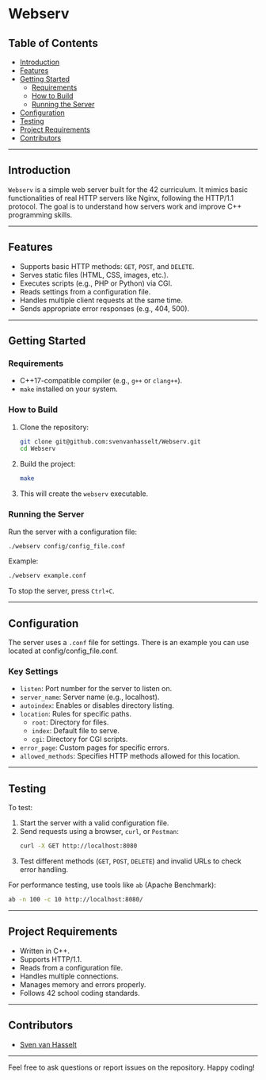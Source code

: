 # Webserv

## Table of Contents

- [Introduction](#introduction)
- [Features](#features)
- [Getting Started](#getting-started)
  - [Requirements](#requirements)
  - [How to Build](#how-to-build)
  - [Running the Server](#running-the-server)
- [Configuration](#configuration)
- [Testing](#testing)
- [Project Requirements](#project-requirements)
- [Contributors](#contributors)

---

## Introduction

`Webserv` is a simple web server built for the 42 curriculum. It mimics basic functionalities of real HTTP servers like Nginx, following the HTTP/1.1 protocol. The goal is to understand how servers work and improve C++ programming skills.

---

## Features

- Supports basic HTTP methods: `GET`, `POST`, and `DELETE`.
- Serves static files (HTML, CSS, images, etc.).
- Executes scripts (e.g., PHP or Python) via CGI.
- Reads settings from a configuration file.
- Handles multiple client requests at the same time.
- Sends appropriate error responses (e.g., 404, 500).

---

## Getting Started

### Requirements

- C++17-compatible compiler (e.g., `g++` or `clang++`).
- `make` installed on your system.

### How to Build

1. Clone the repository:
   ```bash
   git clone git@github.com:svenvanhasselt/Webserv.git
   cd Webserv
   ```
2. Build the project:
   ```bash
   make
   ```
3. This will create the `webserv` executable.

### Running the Server

Run the server with a configuration file:

```bash
./webserv config/config_file.conf
```

Example:

```bash
./webserv example.conf
```

To stop the server, press `Ctrl+C`.

---

## Configuration

The server uses a `.conf` file for settings. There is an example you can use located at config/config_file.conf.

### Key Settings

- `listen`: Port number for the server to listen on.
- `server_name`: Server name (e.g., localhost).
- `autoindex`: Enables or disables directory listing.
- `location`: Rules for specific paths.
  - `root`: Directory for files.
  - `index`: Default file to serve.
  - `cgi`: Directory for CGI scripts.
- `error_page`: Custom pages for specific errors.
- `allowed_methods`: Specifies HTTP methods allowed for this location.

---

## Testing

To test:

1. Start the server with a valid configuration file.
2. Send requests using a browser, `curl`, or `Postman`:
   ```bash
   curl -X GET http://localhost:8080
   ```
3. Test different methods (`GET`, `POST`, `DELETE`) and invalid URLs to check error handling.

For performance testing, use tools like `ab` (Apache Benchmark):

```bash
ab -n 100 -c 10 http://localhost:8080/
```

---

## Project Requirements

- Written in C++.
- Supports HTTP/1.1.
- Reads from a configuration file.
- Handles multiple connections.
- Manages memory and errors properly.
- Follows 42 school coding standards.

---

## Contributors

- [Sven van Hasselt](https://github.com/svenvanhasselt)

---

Feel free to ask questions or report issues on the repository. Happy coding!

